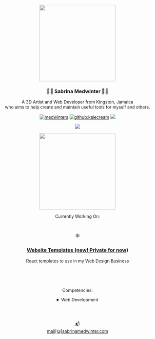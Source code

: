 <p align="center"><img style="user-select:none" height="250px" src="https://webstockreview.net/images/divider-clipart-silver-14.png"></p>

<h3 align="center"> 🤟🏽 Sabrina Medwinter 🤟🏽</h3>
<p align="center">A 3D Artist and Web Developer from Kingston, Jamaica<br> who aims to help create and maintain useful tools for myself and others.</p>
<p align="center"> 
           <a href="https://twitter.com/KaleCream" target="blank"><img src="https://img.shields.io/twitter/follow/kalecream?logo=twitter&style=for-the-badge" alt="medwinters" /></a> 
           <a href="https://github.com/KaleCream" target="blank"><img src="https://img.shields.io/github/followers/kalecream?color=green&label=follow%20%40kalecream&logo=github&style=for-the-badge" alt="github:kalecream" /></a>
           <a href="https://www.linkedin.com/in/medwinter/"><img src="https://img.shields.io/badge/LinkedIn-0077B5?style=for-the-badge&logo=linkedin&logoColor=white"></a>
</p>
<p align="center">
           <a href="https://github.com/DenverCoder1/github-readme-streak-stats"><img src="https://github-readme-streak-stats.herokuapp.com/?user=kalecream&theme=vue"></a>
</p>

<p align="center"><img style="user-select:none" height="250px" src="https://webstockreview.net/images/divider-clipart-silver-8.png"></p>

<p align="center">Currently Working On:</p><br>
<p align="center">🕸</p>
<h3 align="center"><a href="https://github.com/kalecream/website-templates">Website Templates (new! Private for now)</a></h3>
<p align="center">React templates to use in my Web Design Business</center>

<br><br><br>
<p align="center">Competencies:</p>
<details align="center">
<summary>Web Development</summary>
<p align="left">
<img src="https://img.shields.io/badge/HTML5-E34F26?style=for-the-badge&logo=html5&logoColor=white" alt="html5">
<img src="https://img.shields.io/badge/CSS3-1572B6?style=for-the-badge&logo=css3&logoColor=white" alt="css3">
<img src="https://img.shields.io/badge/Sass-CC6699?style=for-the-badge&logo=sass&logoColor=white" alt="sass"><img src="https://img.shields.io/badge/Bootstrap-563D7C?style=for-the-badge&logo=bootstrap&logoColor=white" alt="bootstrap">
<img src="https://img.shields.io/badge/JavaScript-323330?style=for-the-badge&logo=javascript&logoColor=F7DF1E" alt="javascript">
</p>
</details>
</p>                                                                                                                                
<br> 
<p align="center"> <br>📬<br><a href="mailto:mail@sabrinamedwinter.com">mail[@]sabrinamedwinter.com</a></p>    
<br>

